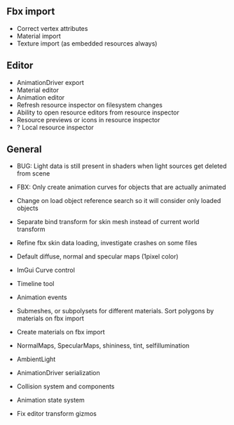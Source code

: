 ## Fbx import
  - Correct vertex attributes
  - Material import
  - Texture import (as embedded resources always)
## Editor
  - AnimationDriver export
  - Material editor
  - Animation editor
  - Refresh resource inspector on filesystem changes
  - Ability to open resource editors from resource inspector
  - Resource previews or icons in resource inspector
  - ? Local resource inspector
  
## General
  - BUG: Light data is still present in shaders when light sources get deleted from scene
  
  - FBX: Only create animation curves for objects that are actually animated
  - Change on load object reference search so it will consider only loaded objects
  - Separate bind transform for skin mesh instead of current world transform 
  - Refine fbx skin data loading, investigate crashes on some files
  - Default diffuse, normal and specular maps (1pixel color)
  - ImGui Curve control
  - Timeline tool
  - Animation events
  - Submeshes, or subpolysets for different materials. Sort polygons by materials on fbx import
  - Create materials on fbx import
  - NormalMaps, SpecularMaps, shininess, tint, selfillumination
  - AmbientLight
  - AnimationDriver serialization
  - Collision system and components
  - Animation state system
  - Fix editor transform gizmos